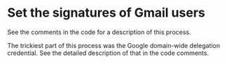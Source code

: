 # Set the signatures of Gmail users

See the comments in the code for a description of this process.

The trickiest part of this process was the Google domain-wide delegation
credential.  See the detailed description of that in the code comments.
